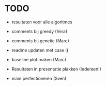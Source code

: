 # TODO

- resultaten voor alle algoritmes
- comments bij greedy (Vera)
- comments bij genetic (Marc)
- readme updaten met case ()
- baseline plot maken (Marc)
- Resultaten in presentatie plakken (Iedereen!)

- main perfectioneren (Sven)

